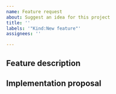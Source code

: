 ```yaml
---
name: Feature request
about: Suggest an idea for this project
title: ''
labels: '"Kind:New feature"'
assignees: ''

---
```

<!-- < < < < < < < < < < < < < < < < < < < < < < < < < < < < < < < < < ☺ 
v                            ✰  Thanks for opening an issue! ✰    
v    Before smashing the submit button please review the template.
v    Word of caution: poorly thought-out proposals may be rejected 
v                     without deliberation 
☺ > > > > > > > > > > > > > > > > > > > > > > > > > > > > > > > > >  --> 

## Feature description 
<!-- A clear and concise description of what the problem is. Ex. I'm always frustrated when [...] -->

## Implementation proposal
<!-- A clear and concise description of what you would want to happen. -->

